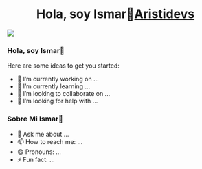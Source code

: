 <div align="center">
<h1 align="center">Hola, soy Ismar👋<a href="https://aristi.dev">Aristidevs</a></h1>
</div>
<img src="https://i.imgur.com/weNbhGZ.png">
  
  
  ### Hola, soy Ismar👋
Here are some ideas to get you started:

- 🔭 I’m currently working on ...
- 🌱 I’m currently learning ...
- 👯 I’m looking to collaborate on ...
- 🤔 I’m looking for help with ...
### Sobre Mi Ismar👋
- 💬 Ask me about ...
- 📫 How to reach me: ...
- 😄 Pronouns: ...
- ⚡ Fun fact: ...
<!--
-->

